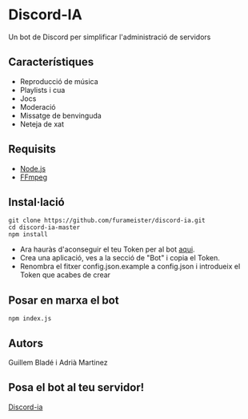 # Discord-IA
Un bot de Discord per simplificar l'administració de servidors

## Característiques
- Reproducció de música
- Playlists i cua
- Jocs
- Moderació
- Missatge de benvinguda
- Neteja de xat

## Requisits
- [Node.js](https://nodejs.org/en/)
- [FFmpeg](https://ffmpeg.zeranoe.com/builds/)
## Instal·lació
```
git clone https://github.com/furameister/discord-ia.git
cd discord-ia-master
npm install
```
- Ara hauràs d'aconseguir el teu Token per al bot [aqui](https://discord.com/developers/applications).
- Crea una aplicació, ves a la secció de "Bot" i copia el Token.
- Renombra el fitxer config.json.example a config.json i introdueix el Token que acabes de crear
## Posar en marxa el bot
```
npm index.js
```
## Autors
Guillem Bladé i Adrià Martinez 

## Posa el bot al teu servidor!
[Discord-ia](https://www.discord-ia.cat/)
